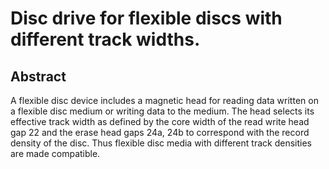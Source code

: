 # Disc drive for flexible discs with different track widths.

## Abstract
A flexible disc device includes a magnetic head for reading data written on a flexible disc medium or writing data to the medium. The head selects its effective track width as defined by the core width of the read write head gap 22 and the erase head gaps 24a, 24b to correspond with the record density of the disc. Thus flexible disc media with different track densities are made compatible.